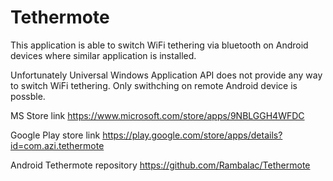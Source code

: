 Tethermote
==========
This application is able to switch WiFi tethering via bluetooth on Android devices where similar application is installed.

Unfortunately Universal Windows Application API does not provide any way to switch WiFi tethering. Only swithching on remote Android device is possble.

MS Store link https://www.microsoft.com/store/apps/9NBLGGH4WFDC

Google Play store link https://play.google.com/store/apps/details?id=com.azi.tethermote

Android Tethermote repository https://github.com/Rambalac/Tethermote
